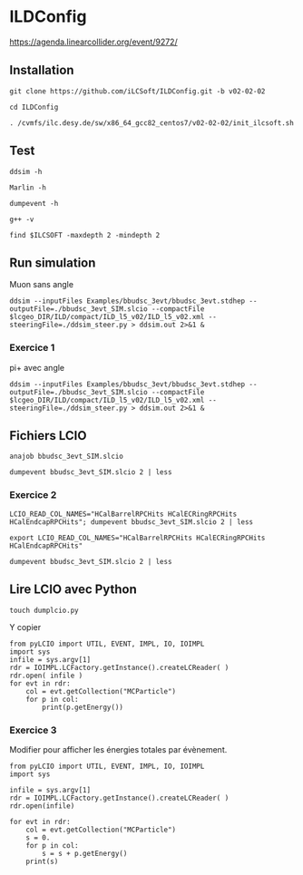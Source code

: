 # ILDConfig

https://agenda.linearcollider.org/event/9272/

## Installation
```
git clone https://github.com/iLCSoft/ILDConfig.git -b v02-02-02
```
```
cd ILDConfig
```
```
. /cvmfs/ilc.desy.de/sw/x86_64_gcc82_centos7/v02-02-02/init_ilcsoft.sh
```

## Test 
```
ddsim -h
```
```
Marlin -h
```
```
dumpevent -h 
```
```
g++ -v
```
```
find $ILCSOFT -maxdepth 2 -mindepth 2
```

## Run simulation
Muon sans angle
```
ddsim --inputFiles Examples/bbudsc_3evt/bbudsc_3evt.stdhep --outputFile=./bbudsc_3evt_SIM.slcio --compactFile $lcgeo_DIR/ILD/compact/ILD_l5_v02/ILD_l5_v02.xml --steeringFile=./ddsim_steer.py > ddsim.out 2>&1 &    
```

### Exercice 1
pi+ avec angle
```
ddsim --inputFiles Examples/bbudsc_3evt/bbudsc_3evt.stdhep --outputFile=./bbudsc_3evt_SIM.slcio --compactFile $lcgeo_DIR/ILD/compact/ILD_l5_v02/ILD_l5_v02.xml --steeringFile=./ddsim_steer.py > ddsim.out 2>&1 &    
```

## Fichiers LCIO
```
anajob bbudsc_3evt_SIM.slcio
```
```
dumpevent bbudsc_3evt_SIM.slcio 2 | less
```

### Exercice 2
``` 
LCIO_READ_COL_NAMES="HCalBarrelRPCHits HCalECRingRPCHits HCalEndcapRPCHits"; dumpevent bbudsc_3evt_SIM.slcio 2 | less
```
```
export LCIO_READ_COL_NAMES="HCalBarrelRPCHits HCalECRingRPCHits HCalEndcapRPCHits"
```
```
dumpevent bbudsc_3evt_SIM.slcio 2 | less
```
## Lire LCIO avec Python
```
touch dumplcio.py
```
Y copier
```
from pyLCIO import UTIL, EVENT, IMPL, IO, IOIMPL
import sys
infile = sys.argv[1]
rdr = IOIMPL.LCFactory.getInstance().createLCReader( )
rdr.open( infile )
for evt in rdr:
    col = evt.getCollection("MCParticle")
    for p in col:
        print(p.getEnergy())
```
### Exercice 3
Modifier pour afficher les énergies totales par évènement.
```
from pyLCIO import UTIL, EVENT, IMPL, IO, IOIMPL
import sys

infile = sys.argv[1]
rdr = IOIMPL.LCFactory.getInstance().createLCReader( )
rdr.open(infile)

for evt in rdr:
    col = evt.getCollection("MCParticle")
    s = 0.
    for p in col:
        s = s + p.getEnergy()
    print(s)
```

